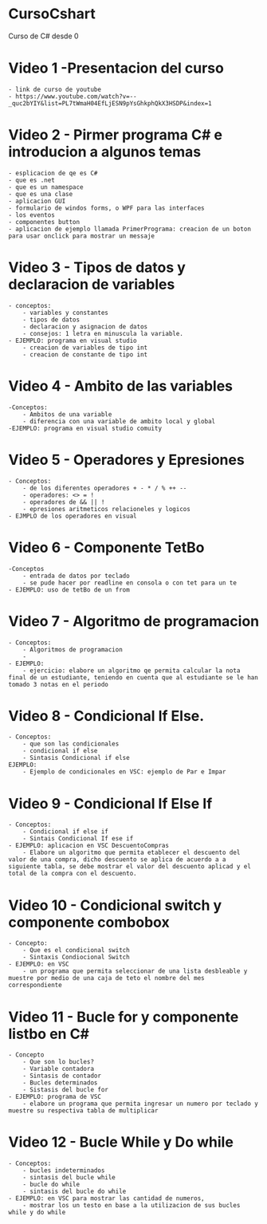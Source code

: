 # CursoCshart
Curso de C# desde 0 

# Video 1 -Presentacion del curso 
	- link de curso de youtube
	- https://www.youtube.com/watch?v=--_quc2bYIY&list=PL7tWmaH04EfLjESN9pYsGhkphQkX3HSDP&index=1

# Video 2 - Pirmer programa C# e introducion a algunos temas
	- esplicacion de qe es C#
	- que es .net
	- que es un namespace
	- que es una clase
	- aplicacion GUI
	- formulario de windos forms, o WPF para las interfaces
	- los eventos 
	- componentes button
	- aplicacion de ejemplo llamada PrimerPrograma: creacion de un boton para usar onclick para mostrar un messaje 

# Video 3 - Tipos de datos y declaracion de variables
	- conceptos:
		- variables y constantes
		- tipos de datos
		- declaracion y asignacion de datos
		- consejos: 1 letra en minuscula la variable.
	- EJEMPLO: programa en visual studio 
		- creacion de variables de tipo int
		- creacion de constante de tipo int
# Video 4 - Ambito de las variables
	-Conceptos:
		- Ambitos de una variable
		- diferencia con una variable de ambito local y global
	-EJEMPLO: programa en visual studio comuity


# Video 5 - Operadores y Epresiones
	- Conceptos:
		- de los diferentes operadores + - * / % ++ --
		- operadores: <> = ! 
		- operadores de && || !
		- epresiones aritmeticos relacioneles y logicos
	- EJMPLO de los operadores en visual

# Video 6 - Componente TetBo
	-Conceptos
		- entrada de datos por teclado
		- se pude hacer por readline en consola o con tet para un te
	- EJEMPLO: uso de tetBo de un from 
	
# Video 7 - Algoritmo de programacion
	- Conceptos:
		- Algoritmos de programacion
		- 
	- EJEMPLO:
		- ejercicio: elabore un algoritmo qe permita calcular la nota final de un estudiante, teniendo en cuenta que al estudiante se le han tomado 3 notas en el periodo
# Video 8 - Condicional If Else.
	- Conceptos:
		- que son las condicionales
		- condicional if else
		- Sintasis Condicional if else
	EJEMPLO:
		- Ejemplo de condicionales en VSC: ejemplo de Par e Impar

# Video 9 - Condicional If Else If
	- Conceptos:
		- Condicional if else if
		- Sintais Condicional If ese if
	- EJEMPLO: aplicacion en VSC DescuentoCompras
		- Elabore un algoritmo que permita etablecer el descuento del valor de una compra, dicho descuento se aplica de acuerdo a a siguiente tabla, se debe mostrar el valor del descuento aplicad y el total de la compra con el descuento.

# Video 10 - Condicional switch y componente combobox
	- Concepto:
		- Que es el condicional switch
		- Sintaxis Condiocional Switch
	- EJEMPLO: en VSC 
		- un programa que permita seleccionar de una lista desbleable y muestre por medio de una caja de teto el nombre del mes correspondiente

# Video 11 - Bucle for y componente listbo en C#
	- Concepto
		- Que son lo bucles?
		- Variable contadora
		- Sintasis de contador
		- Bucles determinados
		- Sistasis del bucle for
	- EJEMPLO: programa de VSC 
		- elabore un programa que permita ingresar un numero por teclado y muestre su respectiva tabla de multiplicar

# Video 12 - Bucle While y Do while
	- Conceptos:
		- bucles indeterminados
		- sintasis del bucle while
		- bucle do while
		- sintasis del bucle do while
	- EJEMPLO: en VSC para mostrar las cantidad de numeros, 
		- mostrar los un testo en base a la utilizacion de sus bucles while y do while
